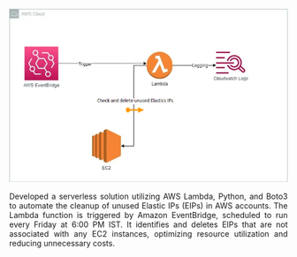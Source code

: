 ![alt text](https://github.com/mbchb/AWS_cleanup_unused_EIPs/blob/main/Architecture.png)    
<div align="justify">
Developed a serverless solution utilizing AWS Lambda, Python, and Boto3 to automate the cleanup of unused Elastic IPs (EIPs) in AWS accounts. The Lambda function is triggered by Amazon EventBridge, scheduled to run every Friday at 6:00 PM IST. It identifies and deletes EIPs that are not associated with any EC2 instances, optimizing resource utilization and reducing unnecessary costs.
</div>
